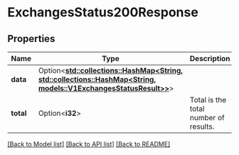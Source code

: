# ExchangesStatus200Response

## Properties

Name | Type | Description | Notes
------------ | ------------- | ------------- | -------------
**data** | Option<[**std::collections::HashMap<String, std::collections::HashMap<String, models::V1ExchangesStatusResult>>**](std::collections::HashMap.md)> |  | [optional]
**total** | Option<**i32**> | Total is the total number of results. | [optional]

[[Back to Model list]](../README.md#documentation-for-models) [[Back to API list]](../README.md#documentation-for-api-endpoints) [[Back to README]](../README.md)


